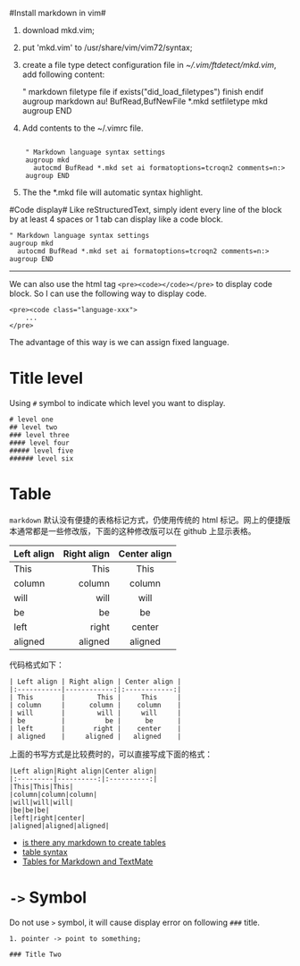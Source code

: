 #Install markdown in vim#

1. download mkd.vim;
2. put 'mkd.vim' to /usr/share/vim/vim72/syntax;
3. create a file type detect configuration file in *~/.vim/ftdetect/mkd.vim*, add following content:

	" markdown filetype file
	if exists("did_load_filetypes")
	  finish
	endif
	augroup markdown
	  au! BufRead,BufNewFile *.mkd setfiletype mkd
	augroup END

4. Add contents to the ~/.vimrc file.

<pre><code class="language-vim">
    " Markdown language syntax settings
    augroup mkd
      autocmd BufRead *.mkd set ai formatoptions=tcroqn2 comments=n:>
    augroup END
</code></pre>

5. The the \*.mkd file will automatic syntax highlight.

#Code display#
Like reStructuredText, simply ident every line of the block by at least 4 spaces or 1 tab can display 
like a code block. 

	" Markdown language syntax settings
	augroup mkd
	  autocmd BufRead *.mkd set ai formatoptions=tcroqn2 comments=n:>
	augroup END

------------------
We can also use the html tag `<pre><code></code></pre>` to display code block. So I can use the following 
way to display code.

	<pre><code class="language-xxx">
		...
	</pre>

The advantage of this way is we can assign fixed language.

# Title level #
Using `#` symbol to indicate which level you want to display.

    # level one
    ## level two
    ### level three
    #### level four
    ##### level five
    ###### level six
 
# Table 
`markdown` 默认没有便捷的表格标记方式，仍使用传统的 html 标记。网上的便捷版本通常都是一些修改版，下面的这种修改版可以在 github 上显示表格。

| Left align | Right align | Center align |
|:-----------|------------:|:------------:|
| This       |        This |     This     |
| column     |      column |    column    |
| will       |        will |     will     |
| be         |          be |      be      |
| left       |       right |    center    |
| aligned    |     aligned |   aligned    |

代码格式如下：

    | Left align | Right align | Center align |
    |:-----------|------------:|:------------:|
    | This       |        This |     This     |
    | column     |      column |    column    |
    | will       |        will |     will     |
    | be         |          be |      be      |
    | left       |       right |    center    |
    | aligned    |     aligned |   aligned    |

上面的书写方式是比较费时的，可以直接写成下面的格式：


    |Left align|Right align|Center align|
    |:---------|----------:|:----------:|
    |This|This|This|
    |column|column|column|
    |will|will|will|
    |be|be|be|
    |left|right|center|
    |aligned|aligned|aligned|

* [is there any markdown to create tables](http://meta.stackoverflow.com/questions/73566/is-there-any-markdown-to-create-tablesj)
* [table syntax](http://daringfireball.net/projects/markdown/syntax#link)
* [Tables for Markdown and TextMate](http://www.leancrew.com/all-this/2008/08/tables-for-markdown-and-textmate/)

# `->` Symbol
Do not use `>` symbol, it will cause display error on following `###` title.

    1. pointer -> point to something;
    
    ### Title Two
    

